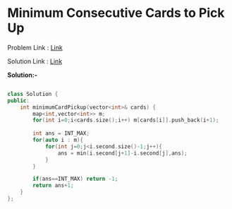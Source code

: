 
# Minimum Consecutive Cards to Pick Up

Problem Link : [Link](https://leetcode.com/problems/minimum-consecutive-cards-to-pick-up/)

Solution Link : [Link](https://leetcode.com/problems/minimum-consecutive-cards-to-pick-up/submissions/880130656/)

**Solution:-**
```C++

class Solution {
public:
    int minimumCardPickup(vector<int>& cards) {
        map<int,vector<int>> m;
        for(int i=0;i<cards.size();i++) m[cards[i]].push_back(i+1);
        
        int ans = INT_MAX;
        for(auto i : m){
            for(int j=0;j<i.second.size()-1;j++){
                ans = min(i.second[j+1]-i.second[j],ans);
            }
        }

        if(ans==INT_MAX) return -1;
        return ans+1;
    }
};

```
